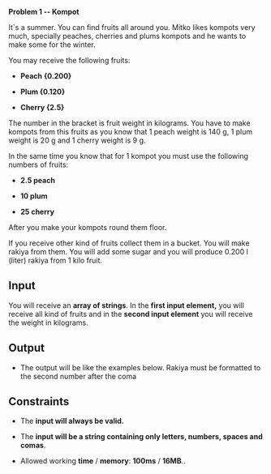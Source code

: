 **Problem 1 -- Kompot**

It\`s a summer. You can find fruits all around you. Mitko likes kompots
very much, specially peaches, cherries and plums kompots and he wants to
make some for the winter.

You may receive the following fruits:

-   **Peach {0.200}**

-   **Plum {0.120}**

-   **Cherry {2.5}**

The number in the bracket is fruit weight in kilograms. You have to make
kompots from this fruits as you know that 1 peach weight is 140 g, 1
plum weight is 20 g and 1 cherry weight is 9 g.

In the same time you know that for 1 kompot you must use the following
numbers of fruits:

-   **2.5 peach**

-   **10 plum**

-   **25 cherry**

After you make your kompots round them floor.

If you receive other kind of fruits collect them in a bucket. You will
make rakiya from them. You will add some sugar and you will produce
0.200 l (liter) rakiya from 1 kilo fruit.

Input
-----

You will receive an **array of strings**. In the **first input
element,** you will receive all kind of fruits and in the **second input
element** you will receive the weight in kilograms.

Output
------

-   The output will be like the examples below. Rakiya must be formatted
    to the second number after the coma

Constraints
-----------

-   The **input will always be valid.**

-   The **input will be a string containing only letters, numbers,
    spaces and comas**.

<!-- -->

-   Allowed working **time** / **memory**: **100ms** / **16MB**..
